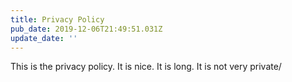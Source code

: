 ```yaml
---
title: Privacy Policy
pub_date: 2019-12-06T21:49:51.031Z
update_date: ''
---
```

This is the privacy policy. It is nice. It is long. It is not very private/
